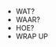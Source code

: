* <!-- .element: class="fragment grow" -->WAT?
* <!-- .element: class="" -->WAAR?
* <!-- .element: class="" -->HOE?
* <!-- .element: class="" -->WRAP UP
